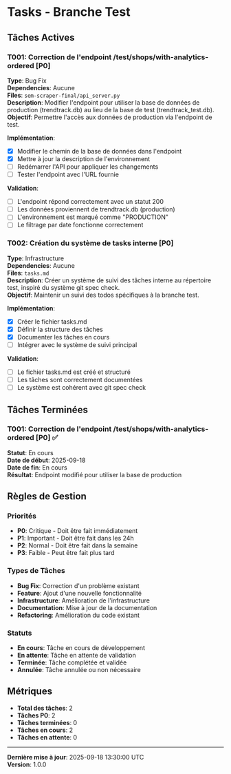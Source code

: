 # Tasks - Branche Test
<!-- Système de suivi des tâches pour la branche test -->

## Tâches Actives

### T001: Correction de l'endpoint /test/shops/with-analytics-ordered [P0]
**Type**: Bug Fix  
**Dependencies**: Aucune  
**Files**: `sem-scraper-final/api_server.py`  
**Description**: Modifier l'endpoint pour utiliser la base de données de production (trendtrack.db) au lieu de la base de test (trendtrack_test.db).  
**Objectif**: Permettre l'accès aux données de production via l'endpoint de test.

**Implémentation**:
- [x] Modifier le chemin de la base de données dans l'endpoint
- [x] Mettre à jour la description de l'environnement
- [ ] Redémarrer l'API pour appliquer les changements
- [ ] Tester l'endpoint avec l'URL fournie

**Validation**:
- [ ] L'endpoint répond correctement avec un statut 200
- [ ] Les données proviennent de trendtrack.db (production)
- [ ] L'environnement est marqué comme "PRODUCTION"
- [ ] Le filtrage par date fonctionne correctement

### T002: Création du système de tasks interne [P0]
**Type**: Infrastructure  
**Dependencies**: Aucune  
**Files**: `tasks.md`  
**Description**: Créer un système de suivi des tâches interne au répertoire test, inspiré du système git spec check.  
**Objectif**: Maintenir un suivi des todos spécifiques à la branche test.

**Implémentation**:
- [x] Créer le fichier tasks.md
- [x] Définir la structure des tâches
- [x] Documenter les tâches en cours
- [ ] Intégrer avec le système de suivi principal

**Validation**:
- [ ] Le fichier tasks.md est créé et structuré
- [ ] Les tâches sont correctement documentées
- [ ] Le système est cohérent avec git spec check

## Tâches Terminées

### T001: Correction de l'endpoint /test/shops/with-analytics-ordered [P0] ✅
**Statut**: En cours  
**Date de début**: 2025-09-18  
**Date de fin**: En cours  
**Résultat**: Endpoint modifié pour utiliser la base de production

## Règles de Gestion

### Priorités
- **P0**: Critique - Doit être fait immédiatement
- **P1**: Important - Doit être fait dans les 24h
- **P2**: Normal - Doit être fait dans la semaine
- **P3**: Faible - Peut être fait plus tard

### Types de Tâches
- **Bug Fix**: Correction d'un problème existant
- **Feature**: Ajout d'une nouvelle fonctionnalité
- **Infrastructure**: Amélioration de l'infrastructure
- **Documentation**: Mise à jour de la documentation
- **Refactoring**: Amélioration du code existant

### Statuts
- **En cours**: Tâche en cours de développement
- **En attente**: Tâche en attente de validation
- **Terminée**: Tâche complétée et validée
- **Annulée**: Tâche annulée ou non nécessaire

## Métriques

- **Total des tâches**: 2
- **Tâches P0**: 2
- **Tâches terminées**: 0
- **Tâches en cours**: 2
- **Tâches en attente**: 0

---

**Dernière mise à jour**: 2025-09-18 13:30:00 UTC  
**Version**: 1.0.0
